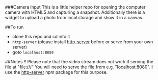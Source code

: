 ###Camera Input
This is a little helper repo for opening the computer camera with HTML5 and capturing a snapshot.
Additionally there is a widget to upload a photo from local storage and show it in a canvas.

##To run
- clone this repo and cd into it
- `http-server` (please install [http-server](https://www.npmjs.com/package/http-server) before or serve from your own server)
- goto `localhost:8080`

##Notes
!! Please note that the video stream does not work if serving the file at "file:///" 
You will need to serve the file from e.g. "localhost:8080". 
I use the [http-server](https://www.npmjs.com/package/http-server) npm package for this purpose.
